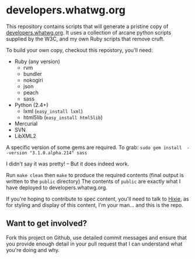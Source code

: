 # developers.whatwg.org

This repository contains scripts that will generate a pristine copy of [developers.whatwg.org](developers.whatwg.org). It uses a collection of arcane python scripts supplied by the W3C, and my own Ruby scripts that remove cruft. 

To build your own copy, checkout this repostory, you'll need:

* Ruby (any version)
  * rvm
  * bundler
  * nokogiri
  * json
  * peach
  * sass
* Python (2.4+)
  * lxml (`easy_install lxml`)
  * html5lib (`easy_install html5lib`)
* Mercurial
* SVN
* LibXML2

A specific version of some gems are required. To grab: `sudo gem install  --version "3.1.0.alpha.214" sass`

I didn't say it was pretty! – But it does indeed work.

Run `make clean` then `make` to produce the required contents (final output is written to the `public` directory)
The contents of `public` are exactly what I have deployed to developers.whatwg.org.

If you're hoping to contribute to spec content, you'll need to talk to [Hixie](http://twitter.com/Hixie), as for styling and display of this content, I'm your man… and this is the repo.

## Want to get involved? 

Fork this project on Github, use detailed commit messages and ensure that you provide enough detail in your pull request that I can understand what you're doing and why. 